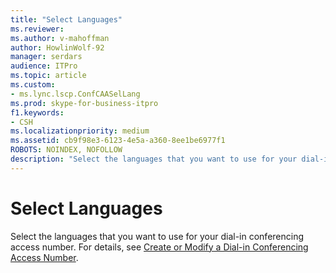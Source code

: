 ```yaml
---
title: "Select Languages"
ms.reviewer: 
ms.author: v-mahoffman
author: HowlinWolf-92
manager: serdars
audience: ITPro
ms.topic: article
ms.custom:
- ms.lync.lscp.ConfCAASelLang
ms.prod: skype-for-business-itpro
f1.keywords:
- CSH
ms.localizationpriority: medium
ms.assetid: cb9f98e3-6123-4e5a-a360-8ee1be6977f1
ROBOTS: NOINDEX, NOFOLLOW
description: "Select the languages that you want to use for your dial-in conferencing access number. For details, see Create or Modify a Dial-in Conferencing Access Number."
---
```


# Select Languages

Select the languages that you want to use for your dial-in conferencing access number. For details, see [Create or Modify a Dial-in Conferencing Access Number](/previous-versions/office/lync-server-2013/lync-server-2013-create-or-modify-a-dial-in-conferencing-access-number).